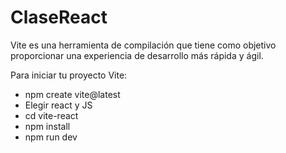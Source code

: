 # ClaseReact

Vite es una herramienta de compilación que tiene como objetivo proporcionar una experiencia de desarrollo más rápida y ágil. 

Para iniciar tu proyecto Vite:
- npm create vite@latest
- Elegir react y JS
- cd vite-react
- npm install
- npm run dev


